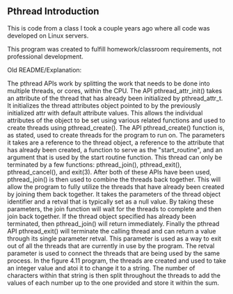 ## Pthread Introduction

This is code from a class I took a couple years ago where all code was developed on Linux servers.

This program was created to fulfill homework/classroom requirements, not professional development.

Old README/Explanation:

The pthread APIs work by splitting the work that needs to be done into multiple threads, or cores, within the CPU. The API pthread_attr_init() takes an attribute of the thread that has already been initialized by pthread_attr_t. It initializes the thread attributes object pointed to by the previously initialized attr with default attribute values. This allows the individual attributes of the object to be set using various related functions and used to create threads using pthread_create(). 
The API pthread_create() function is, as stated, used to create threads for the program to run on. The parameters it takes are a reference to the thread object, a reference to the attribute that has already been created, a function to serve as the "start_routine", and an argument that is used by the start routine function. This thread can only be terminated by a few functions: pthread_join(), pthread_exit(), pthread_cancel(), and exit(3).
After both of these APIs have been used, pthread_join() is then used to combine the threads back together. This will allow the program to fully utilize the threads that have already been created by joining them back together. It takes the parameters of the thread object identifier and a retval that is typically set as a null value. By taking these parameters, the join function will wait for the threads to complete and then join back together. If the thread object specified has already been terminated, then pthread_join() will return immediately.
Finally the pthread API pthread_exit() will terminate the calling thread and can return a value through its single parameter retval. This parameter is used as a way to exit out of all the threads that are currently in use by the program. The retval parameter is used to connect the threads that are being used by the same process.
In the figure 4.11 program, the threads are created and used to take an integer value and atoi it to change it to a string. The number of characters within that string is then split throughout the threads to add the values of each number up to the one provided and store it within the sum.
